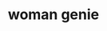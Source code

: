 ---
layout: smileys&emotion
title: woman genie
emoji: woman_genie
permalink: 🧞‍♀️.html
image: assets/img/3moji/woman_genie.png
---